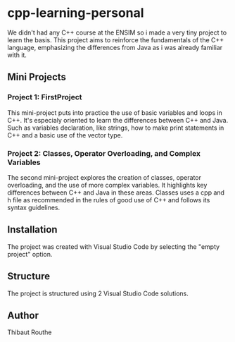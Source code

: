 # cpp-learning-personal
We didn't had any C++ course at the ENSIM so i made a very tiny project to learn the basis. This project aims to reinforce the fundamentals of the C++ language, emphasizing the differences from Java as i was already familiar with it.

## Mini Projects

### Project 1: FirstProject

This mini-project puts into practice the use of basic variables and loops in C++. It's especialy oriented to learn the differences between C++ and Java. Such as variables declaration, like strings, how to make print statements in C++ and a basic use of the vector type.

### Project 2: Classes, Operator Overloading, and Complex Variables

The second mini-project explores the creation of classes, operator overloading, and the use of more complex variables. It highlights key differences between C++ and Java in these areas. Classes uses a cpp and h file as recommended in the rules of good use of C++ and follows its syntax guidelines.

## Installation

The project was created with Visual Studio Code by selecting the "empty project" option.

## Structure

The project is structured using 2 Visual Studio Code solutions.

## Author

Thibaut Routhe
